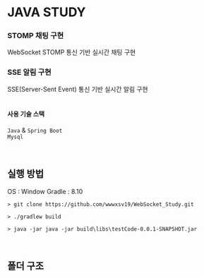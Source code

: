 # JAVA STUDY 

### STOMP 채팅 구현
WebSocket STOMP 통신 기반 실시간 채팅 구현 <br> 

### SSE 알림 구현
SSE(Server-Sent Event) 통신 기반 실시간 알림 구현 <br> <br>

#### 사용 기술 스택
```Java``` & ```Spring Boot``` <br>
```Mysql```

<br>

## 실행 방법
OS : Window
Gradle : 8.10
```shell
> git clone https://github.com/wwwxsv19/WebSocket_Study.git
```
```shell
> ./gradlew build
```
```shell
> java -jar java -jar build\libs\testCode-0.0.1-SNAPSHOT.jar
```

<br>

## 폴더 구조
